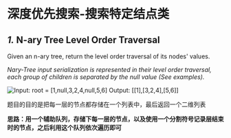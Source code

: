 # 深度优先搜索-搜索特定结点类

## _1._ N-ary Tree Level Order Traversal

Given an n-ary tree, return the level order traversal of its nodes' values.

_Nary-Tree input serialization is represented in their level order traversal, each group of children is separated by the null value \(See examples\)._

![Input: root = \[1,null,3,2,4,null,5,6\] Output: \[\[1\],\[3,2,4\],\[5,6\]\]](../.gitbook/assets/image.png)

题目的目的是把每一层的节点都存储在一个列表中，最后返回一个二维列表

**思路：用一个辅助队列，存储下每一层的节点，以及使用一个分割符号记录层结束时的节点，之后利用这个队列依次遍历即可**

